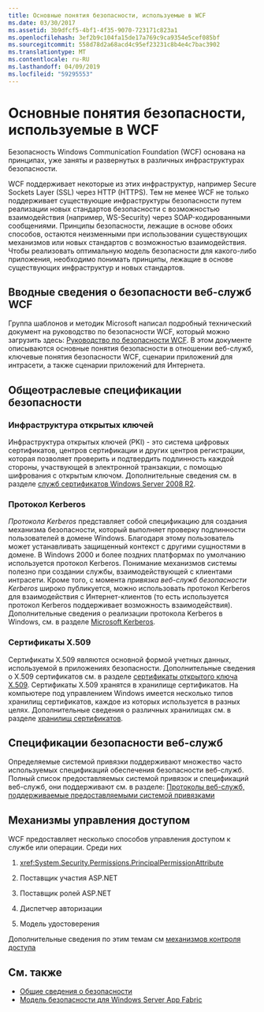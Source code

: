 ```yaml
---
title: Основные понятия безопасности, используемые в WCF
ms.date: 03/30/2017
ms.assetid: 3b9dfcf5-4bf1-4f35-9070-723171c823a1
ms.openlocfilehash: 3ef2b9c104fa15de17a769c9ca9354e5cef085bf
ms.sourcegitcommit: 558d78d2a68acd4c95ef23231c8b4e4c7bac3902
ms.translationtype: MT
ms.contentlocale: ru-RU
ms.lasthandoff: 04/09/2019
ms.locfileid: "59295553"
---
```

# <a name="security-concepts-used-in-wcf"></a>Основные понятия безопасности, используемые в WCF
Безопасность Windows Communication Foundation (WCF) основана на принципах, уже заняты и развернутых в различных инфраструктурах безопасности.  
  
 WCF поддерживает некоторые из этих инфраструктур, например Secure Sockets Layer (SSL) через HTTP (HTTPS). Тем не менее WCF не только поддерживает существующие инфраструктуры безопасности путем реализации новых стандартов безопасности с возможностью взаимодействия (например, WS-Security) через SOAP-кодированными сообщениями. Принципы безопасности, лежащие в основе обоих способов, остаются неизменными при использовании существующих механизмов или новых стандартов с возможностью взаимодействия. Чтобы реализовать оптимальную модель безопасности для какого-либо приложения, необходимо понимать принципы, лежащие в основе существующих инфраструктур и новых стандартов.  
  
## <a name="introduction-to-security-for-wcf-web-services"></a>Вводные сведения о безопасности веб-служб WCF  
 Группа шаблонов и методик Microsoft написал подробный технический документ на руководство по безопасности WCF, который можно загрузить здесь: [Руководство по безопасности WCF](https://go.microsoft.com/fwlink/?LinkId=210210). В этом документе описываются основные понятия безопасности в отношении веб-служб, ключевые понятия безопасности WCF, сценарии приложений для интрасети, а также сценарии приложений для Интернета.  
  
## <a name="industry-wide-security-specifications"></a>Общеотраслевые спецификации безопасности  
  
### <a name="public-key-infrastructure"></a>Инфраструктура открытых ключей  
 Инфраструктура открытых ключей (PKI) - это система цифровых сертификатов, центров сертификации и других центров регистрации, которая позволяет проверить и подтвердить подлинность каждой стороны, участвующей в электронной транзакции, с помощью шифрования с открытым ключом. Дополнительные сведения см. в разделе [служб сертификатов Windows Server 2008 R2](https://go.microsoft.com/fwlink/?LinkId=210211).  
  
### <a name="kerberos-protocol"></a>Протокол Kerberos  
 *Протокола Kerberos* представляет собой спецификацию для создания механизма безопасности, который выполняет проверку подлинности пользователей в домене Windows. Благодаря этому пользователь может устанавливать защищенный контекст с другими сущностями в домене. В Windows 2000 и более поздних платформах по умолчанию используется протокол Kerberos. Понимание механизмов системы полезно при создании службы, взаимодействующей с клиентами интрасети. Кроме того, с момента *привязка веб-служб безопасности Kerberos* широко публикуется, можно использовать протокол Kerberos для взаимодействия с Интернет-клиентов (то есть используется протокол Kerberos поддерживает возможность взаимодействия). Дополнительные сведения о реализации протокола Kerberos в Windows, см. в разделе [Microsoft Kerberos](https://go.microsoft.com/fwlink/?LinkId=210212).  
  
### <a name="x509-certificates"></a>Сертификаты X.509  
 Сертификаты X.509 являются основной формой учетных данных, используемой в приложениях безопасности. Дополнительные сведения о X.509 сертификатов см. в разделе [сертификаты открытого ключа X.509](https://go.microsoft.com/fwlink/?LinkId=210213). Сертификаты X.509 хранятся в хранилище сертификатов. На компьютере под управлением Windows имеется несколько типов хранилищ сертификатов, каждое из которых используется в разных целях. Дополнительные сведения о различных хранилищах см. в разделе [хранилищ сертификатов](https://go.microsoft.com/fwlink/?LinkID=87787).  
  
## <a name="web-services-security-specifications"></a>Спецификации безопасности веб-служб  
 Определяемые системой привязки поддерживают множество часто используемых спецификаций обеспечения безопасности веб-служб. Полный список предоставляемых системой привязок и спецификаций веб-служб, они поддерживают см. в разделе: [Протоколы веб-служб, поддерживаемые предоставляемыми системой привязками](../../../../docs/framework/wcf/feature-details/web-services-protocols-supported-by-system-provided-interoperability-bindings.md)  
  
## <a name="access-control-mechanisms"></a>Механизмы управления доступом  
 WCF предоставляет несколько способов управления доступом к службе или операции. Среди них  
  
1. <xref:System.Security.Permissions.PrincipalPermissionAttribute>  
  
2. Поставщик участия ASP.NET  
  
3. Поставщик ролей ASP.NET  
  
4. Диспетчер авторизации  
  
5. Модель удостоверения  
  
 Дополнительные сведения по этим темам см [механизмов контроля доступа](../../../../docs/framework/wcf/feature-details/access-control-mechanisms.md)  
  
## <a name="see-also"></a>См. также

- [Общие сведения о безопасности](../../../../docs/framework/wcf/feature-details/security-overview.md)
- [Модель безопасности для Windows Server App Fabric](https://go.microsoft.com/fwlink/?LinkID=201279&clcid=0x409)
